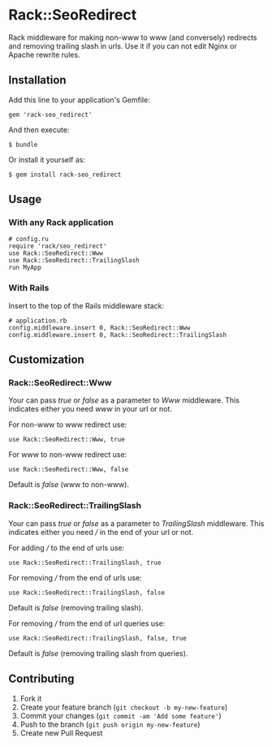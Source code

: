 # Rack::SeoRedirect

Rack middleware for making non-www to www (and conversely) redirects and removing trailing slash in urls. Use it if you can not edit Nginx or Apache rewrite rules.

## Installation

Add this line to your application's Gemfile:

    gem 'rack-seo_redirect'

And then execute:

    $ bundle

Or install it yourself as:

    $ gem install rack-seo_redirect

## Usage

### With any Rack application

    # config.ru
    require 'rack/seo_redirect'
    use Rack::SeoRedirect::Www
    use Rack::SeoRedirect::TrailingSlash
    run MyApp

### With Rails

Insert to the top of the Rails middleware stack:

    # application.rb
    config.middleware.insert 0, Rack::SeoRedirect::Www
    config.middleware.insert 0, Rack::SeoRedirect::TrailingSlash

## Customization

### Rack::SeoRedirect::Www

Your can pass *true* or *false* as a parameter to *Www* middleware. This indicates either you need *www* in your url or not.

For non-www to www redirect use:

    use Rack::SeoRedirect::Www, true

For www to non-www redirect use:

    use Rack::SeoRedirect::Www, false

Default is *false* (www to non-www).

### Rack::SeoRedirect::TrailingSlash

Your can pass *true* or *false* as a parameter to *TrailingSlash* middleware. This indicates either you need */* in the end of your url or not.

For adding */* to the end of urls use:

    use Rack::SeoRedirect::TrailingSlash, true

For removing */* from the end of urls use:

    use Rack::SeoRedirect::TrailingSlash, false

Default is *false* (removing trailing slash).

For removing */* from the end of url queries use:

    use Rack::SeoRedirect::TrailingSlash, false, true

Default is *false* (removing trailing slash from queries).

## Contributing

1. Fork it
2. Create your feature branch (`git checkout -b my-new-feature`)
3. Commit your changes (`git commit -am 'Add some feature'`)
4. Push to the branch (`git push origin my-new-feature`)
5. Create new Pull Request
